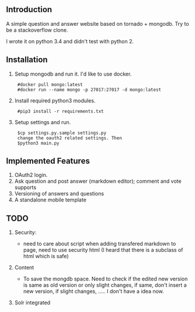
## Introduction

A simple question and answer website based on tornado + mongodb.
Try to be a stackoverflow clone.

I wrote it on python 3.4 and didn't test with python 2.

## Installation

1. Setup mongodb and run it. I'd like to use docker.

        #docker pull mongo:latest
        #docker run --name mongo -p 27017:27017 -d mongo:latest

2. Install required python3 modules.

        #pip3 install -r requirements.txt

3. Setup settings and run.

        $cp settings.py.sample settings.py
        change the oauth2 related settings. Then
        $python3 main.py

## Implemented Features
1. OAuth2 login.
2. Ask question and post answer (markdown editor); comment and vote supports
3. Versioning of answers and questions
4. A standalone mobile template

## TODO

1. Security:
    * need to care about script when adding transfered markdown to page, need to
      use security html (I heard that there is a subclass of html which is safe)

2. Content
    * To save the mongdb space. Need to check if the edited new version is same
      as old version or only slight changes, if same, don't insert a new
      version, if slight changes, ..... I don't have a idea now.

3. Solr integrated
